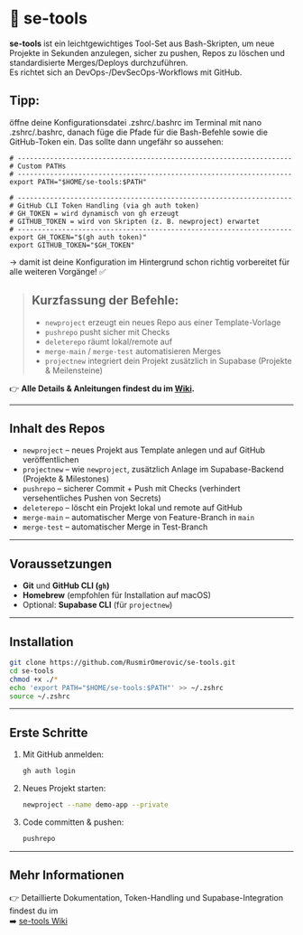 # 🧰 se-tools

**se-tools** ist ein leichtgewichtiges Tool-Set aus Bash-Skripten, um neue Projekte in Sekunden anzulegen, sicher zu pushen, Repos zu löschen und standardisierte Merges/Deploys durchzuführen.  
Es richtet sich an DevOps-/DevSecOps-Workflows mit GitHub.

## Tipp:
öffne deine Konfigurationsdatei .zshrc/.bashrc im Terminal mit nano .zshrc/.bashrc, danach füge die Pfade für die Bash-Befehle sowie die 
GitHub-Token ein. 
Das sollte dann ungefähr so aussehen: 
```
# --------------------------------------------------------------------
# Custom PATHs
# --------------------------------------------------------------------
export PATH="$HOME/se-tools:$PATH"

# --------------------------------------------------------------------
# GitHub CLI Token Handling (via gh auth token)
# GH_TOKEN = wird dynamisch von gh erzeugt
# GITHUB_TOKEN = wird von Skripten (z. B. newproject) erwartet
# --------------------------------------------------------------------
export GH_TOKEN="$(gh auth token)"
export GITHUB_TOKEN="$GH_TOKEN"
```
-> damit ist deine Konfiguration im Hintergrund schon richtig vorbereitet für alle weiteren Vorgänge! ✅



> ## Kurzfassung der Befehle:  
> - `newproject` erzeugt ein neues Repo aus einer Template-Vorlage  
> - `pushrepo` pusht sicher mit Checks  
> - `deleterepo` räumt lokal/remote auf  
> - `merge-main` / `merge-test` automatisieren Merges  
> - `projectnew` integriert dein Projekt zusätzlich in Supabase (Projekte & Meilensteine)  

👉 **Alle Details & Anleitungen findest du im [Wiki](https://github.com/RusmirOmerovic/se-tools/wiki).**

---

## Inhalt des Repos

- `newproject` – neues Projekt aus Template anlegen und auf GitHub veröffentlichen  
- `projectnew` – wie `newproject`, zusätzlich Anlage im Supabase-Backend (Projekte & Milestones)  
- `pushrepo` – sicherer Commit + Push mit Checks (verhindert versehentliches Pushen von Secrets)  
- `deleterepo` – löscht ein Projekt lokal und remote auf GitHub  
- `merge-main` – automatischer Merge von Feature-Branch in `main`  
- `merge-test` – automatischer Merge in Test-Branch  

---

## Voraussetzungen

- **Git** und **GitHub CLI (`gh`)**  
- **Homebrew** (empfohlen für Installation auf macOS)  
- Optional: **Supabase CLI** (für `projectnew`)  

---

## Installation

```bash
git clone https://github.com/RusmirOmerovic/se-tools.git
cd se-tools
chmod +x ./*
echo 'export PATH="$HOME/se-tools:$PATH"' >> ~/.zshrc
source ~/.zshrc
```

---

## Erste Schritte

1. Mit GitHub anmelden:
   ```bash
   gh auth login
   ```

2. Neues Projekt starten:
   ```bash
   newproject --name demo-app --private
   ```

3. Code committen & pushen:
   ```bash
   pushrepo
   ```

---

## Mehr Informationen

👉 Detaillierte Dokumentation, Token-Handling und Supabase-Integration findest du im  
➡️ [se-tools Wiki](https://github.com/RusmirOmerovic/se-tools/wiki)
